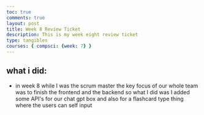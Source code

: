 ```yaml
---
toc: true
comments: true
layout: post
title: Week 8 Review Ticket
description: This is my week eight review ticket 
type: tangibles
courses: { compsci: {week: 7} }
---
```


## what i did:
- in week 8 while I was the scrum master the key focus of our whole team was to finish the frontend and the backend so what I did was I added some API's for our chat gpt box and also for a flashcard type thing where the users can self input